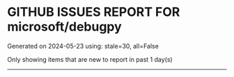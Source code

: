 
# GITHUB ISSUES REPORT FOR microsoft/debugpy


Generated on 2024-05-23 using: stale=30, all=False


Only showing items that are new to report in past 1 day(s)


---

